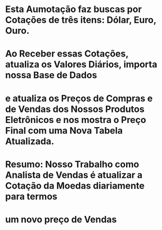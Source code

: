 # Esta Aumotação faz buscas por Cotações de três itens: Dólar, Euro, Ouro.
# Ao Receber essas Cotações, atualiza os Valores Diários, importa nossa Base de Dados
# e atualiza os Preços de Compras e de Vendas dos Nossos Produtos Eletrônicos e nos mostra o Preço Final com uma Nova Tabela Atualizada.
# Resumo: Nosso Trabalho como Analista de Vendas é atualizar a Cotação da Moedas diariamente para termos
# um novo preço de Vendas
 
